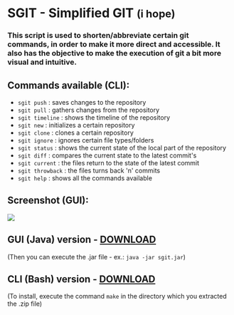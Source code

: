 # SGIT - Simplified GIT <small>(i hope)</small>

### This script is used to shorten/abbreviate certain git commands, in order to make it more direct and accessible. It also has the objective to make the execution of git a bit more visual and intuitive.

## Commands available (CLI):

- `sgit push` : saves changes to the repository
- `sgit pull` : gathers changes from the repository
- `sgit timeline` : shows the timeline of the repository
- `sgit new` :  initializes a certain repository
- `sgit clone` : clones a certain repository
- `sgit ignore` : ignores certain file types/folders
- `sgit status` : shows the current state of the local part of the repository
- `sgit diff` : compares the current state to the latest commit's
- `sgit current` : the files return to the state of the latest commit
- `sgit throwback` : the files turns back 'n' commits
- `sgit help` : shows all the commands available

## Screenshot (GUI):
<img src="http://imgur.com/AZRXryNl.png"/>

## GUI (Java) version - <a href="https://github.com/perezjquim/sgit/raw/master/sgit-java/sgit.jar"> DOWNLOAD </a>
(Then you can execute the .jar file - ex.: `java -jar sgit.jar`)

## CLI (Bash) version - <a href="https://minhaskamal.github.io/DownGit/#/home?url=https://github.com/perezjquim/sgit/tree/master/sgit-java"> DOWNLOAD </a>
(To install, execute the command `make` in the directory which you extracted the .zip file)
